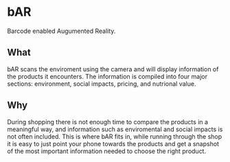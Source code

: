 # bAR
Barcode enabled Augumented Reality.

## What
bAR scans the enviroment using the camera and will display information of the products it encounters. The information is compiled into four major sections: environment, social impacts, pricing, and nutrional value. 

## Why
During shopping there is not enough time to compare the products in a meaningful way, and information such as enviromental and social impacts is not often included. This is where bAR fits in, while running through the shop it is easy to just point your phone towards the products and get a snapshot of the most important information needed to choose the right product. 
